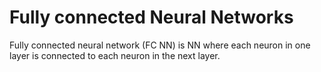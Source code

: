 # Fully connected Neural Networks
Fully connected neural network (FC NN) is NN where each neuron in one layer is connected to each neuron in the next layer.